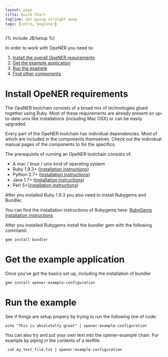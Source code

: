 ```yaml
---
layout: page
title: Quick Start
tagline: Get going straight away
tags: [intro, beginner]
---
```

{% include JB/setup %}

In order to work with OpeNER you need to:

1. [Install the overall OpeNER requirements](#install_opener_requirements)
2. [Get the example application](#get_the_example_application)
3. [Run the example](#run_the_example)
4. [Find other components](component-list.html)

# Install OpeNER requirements

The OpeNER toolchain consists of a broad mix of technologies glued together
using Ruby. Most of these requirements are already present on up-to-date unix like
installations (including Mac OSX) or can be easily upgraded. 

Every part of the OpeNER toolchain has individual dependencies. Most of which
are included in the components themselves. Check out the individual manual pages
of the components to for the specifics. 

The prerequisits of running an OpeNER toolchain consists of:

* A mac / linux / unix kind of operating system
* Ruby 1.9.3+ ([installation instructions](http://www.ruby-lang.org/en/downloads/))
* Python 2.7+ ([installation instructions](http://www.python.org/getit/))
* Java 1.7+ ([installation instructions](http://www.oracle.com/technetwork/java/javase/downloads/java-se-jre-7-download-432155.html))
* Perl 5+([installation instructions](http://www.perl.org/get.html))

After you installed Ruby 1.9.3 you also need to install Rubygems and Bundler.

You can find the installation instructions of Rubygems here: 
[RubyGems installation instructions](http://rubygems.org/pages/download)

After you installed Rubygems install the bundler gem with the following command:

````gem install bundler````


# Get the example application
Once you've got the basics set up, including the installation of bundler 

````gem install opener-example-configuration````


# Run the example

See if things are setup propery by trying to run the following line of code:

````echo "This is absolutelty great" | opener-example-configuration````

You can also try and put your own text into the opener-example chain. For
example by piping in the contents of a textfile:

```` cat my_text_file.txt | opener-example-configuration````


